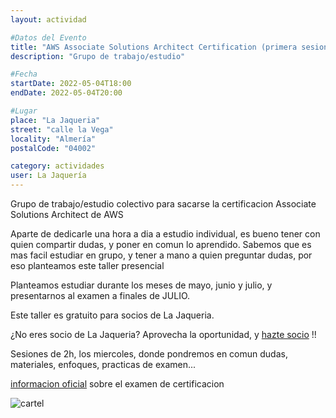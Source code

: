 ```yaml
---
layout: actividad

#Datos del Evento
title: "AWS Associate Solutions Architect Certification (primera sesion)"
description: "Grupo de trabajo/estudio"

#Fecha
startDate: 2022-05-04T18:00
endDate: 2022-05-04T20:00

#Lugar
place: "La Jaqueria"
street: "calle la Vega"
locality: "Almería"
postalCode: "04002"

category: actividades
user: La Jaquería
---
```


Grupo de trabajo/estudio colectivo para sacarse la certificacion Associate Solutions Architect de AWS

Aparte de dedicarle una hora a dia a estudio individual, es bueno tener con quien compartir dudas, y poner en comun lo aprendido.
Sabemos que es mas facil estudiar en grupo, y tener a mano a quien preguntar dudas, por eso planteamos este taller presencial

Planteamos estudiar durante los meses de mayo, junio y julio, y presentarnos al examen a finales de JULIO.

Este taller es gratuito para socios de La Jaqueria.

¿No eres socio de La Jaqueria? 
Aprovecha la oportunidad, y [hazte socio](https://lajaqueria.org/socios/) !!

Sesiones de 2h, los miercoles, donde pondremos  en comun dudas, materiales, enfoques, practicas de examen... 

[informacion oficial](https://aws.amazon.com/certification/certified-solutions-architect-associate/) sobre el examen de certificacion

![cartel](https://lajaqueria.org/recursos/varios/jaqueria_aws_poster.jpg)

